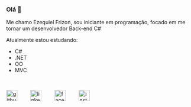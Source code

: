 ### Olá 👋

Me chamo Ezequiel Frizon, sou iniciante em programação, focado em me tornar um desenvolvedor Back-end C#

Atualmente estou estudando:
- C#
- .NET
- OO
- MVC

 

[<img src='https://cdn.jsdelivr.net/npm/simple-icons@3.0.1/icons/github.svg' alt='github' height='30'>](https://github.com/https://github.com/zeeckcwb)         [<img src='https://cdn.jsdelivr.net/npm/simple-icons@3.0.1/icons/linkedin.svg' alt='linkedin' height='30'>](https://www.linkedin.com/in/https://www.linkedin.com/in/ezequiel-frizon-1634ab17b//)         [<img src='https://cdn.jsdelivr.net/npm/simple-icons@3.0.1/icons/facebook.svg' alt='facebook' height='30'>](https://www.facebook.com/https://www.facebook.com/zeeckspeed/)         [<img src='https://cdn.jsdelivr.net/npm/simple-icons@3.0.1/icons/instagram.svg' alt='instagram' height='30'>](https://www.instagram.com/https://www.instagram.com/zeeckspeed//)
